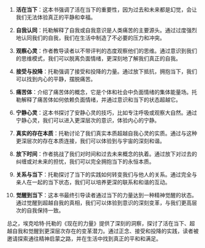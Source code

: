 1. **活在当下**：这本书强调了活在当下的重要性，因为过去和未来都是幻觉，会让我们无法体验真正的平静和幸福。

2. **自我认同**：托勒解释了自我或自我意识是人类痛苦的主要源头。通过过度强烈地认同我们的自我，我们在生活中制造了不必要的压力和冲突。

3. **观察心灵**：作者教导读者以不带评判的态度观察他们的思维。通过意识到我们的思维模式，我们可以脱离负面情绪，更深刻地了解我们真正的自我。

4. **接受与投降**：托勒强调了接受和投降的力量。通过放下抵抗，拥抱当下，我们可以找到内心的平静，摆脱痛苦。

5. **痛苦体**：介绍了痛苦体的概念，它是个体和社会中负面情绪的集体能量场。托勒解释了痛苦体如何依赖负面情绪，并通过意识和当下的状态超越它。

6. **宁静心灵**：这本书探讨了安静心灵的技巧，比如专注呼吸或观察大自然。通过宁静心灵，我们可以进入更深层次的意识，体验内心的宁静。

7. **真实的存在本质**：托勒讨论了我们真实本质超越自我心灵的实质。通过与这种更深层次的存在本质连接，我们可以体验到与宇宙的深刻和谐。

8. **放下时间**：作者挑战了我们对时间和过去未来概念的执着。通过放下对过去的纠缠或对未来的担忧，我们可以完全拥抱当下的永恒本质。

9. **关系与当下**：托勒探讨了当下的实践如何转变我们与他人的关系。通过完全与亲人在一起的当下状态，我们可以培养更深的联系和和谐的互动。

10. **觉醒到当下**：这本书最终引导读者通过当下的力量达到一种精神觉醒的状态。通过觉醒到超越自我的真相，我们可以体验到意识的深刻变革，与我们更高层次的自我保持一致。

总之，埃克哈特·托勒的《现在的力量》提供了深刻的洞察，探讨了活在当下、超越自我和觉醒到更深层次存在的变革潜力。通过正念、接受和投降的实践，读者被邀请探索通往精神启蒙之路，并在生活中找到真正的平和和满足。